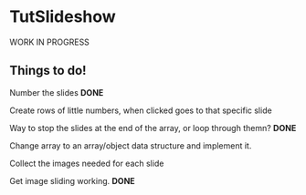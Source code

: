 # TutSlideshow

WORK IN PROGRESS


<h2>Things to do!</h2>

Number the slides **DONE**

Create rows of little numbers, when clicked goes to that specific slide

Way to stop the slides at the end of the array, or loop through themn? **DONE**

Change array to an array/object data structure and implement it.

Collect the images needed for each slide

Get image sliding working. **DONE**

